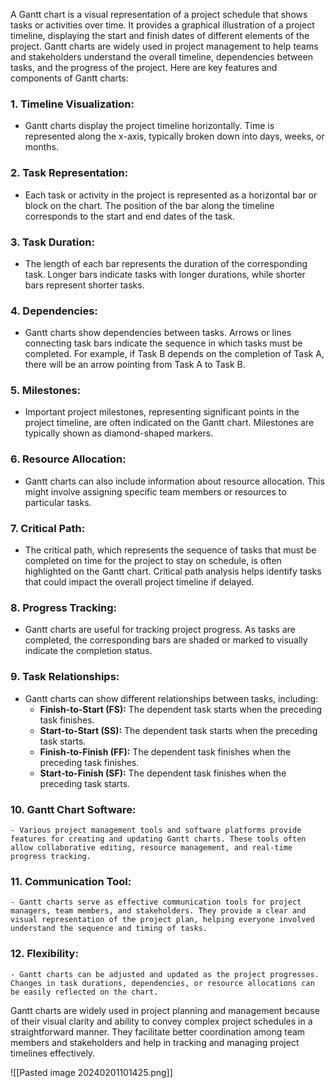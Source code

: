 A Gantt chart is a visual representation of a project schedule that shows tasks or activities over time. It provides a graphical illustration of a project timeline, displaying the start and finish dates of different elements of the project. Gantt charts are widely used in project management to help teams and stakeholders understand the overall timeline, dependencies between tasks, and the progress of the project. Here are key features and components of Gantt charts:

### 1. **Timeline Visualization:**
   - Gantt charts display the project timeline horizontally. Time is represented along the x-axis, typically broken down into days, weeks, or months.

### 2. **Task Representation:**
   - Each task or activity in the project is represented as a horizontal bar or block on the chart. The position of the bar along the timeline corresponds to the start and end dates of the task.

### 3. **Task Duration:**
   - The length of each bar represents the duration of the corresponding task. Longer bars indicate tasks with longer durations, while shorter bars represent shorter tasks.

### 4. **Dependencies:**
   - Gantt charts show dependencies between tasks. Arrows or lines connecting task bars indicate the sequence in which tasks must be completed. For example, if Task B depends on the completion of Task A, there will be an arrow pointing from Task A to Task B.

### 5. **Milestones:**
   - Important project milestones, representing significant points in the project timeline, are often indicated on the Gantt chart. Milestones are typically shown as diamond-shaped markers.

### 6. **Resource Allocation:**
   - Gantt charts can also include information about resource allocation. This might involve assigning specific team members or resources to particular tasks.

### 7. **Critical Path:**
   - The critical path, which represents the sequence of tasks that must be completed on time for the project to stay on schedule, is often highlighted on the Gantt chart. Critical path analysis helps identify tasks that could impact the overall project timeline if delayed.

### 8. **Progress Tracking:**
   - Gantt charts are useful for tracking project progress. As tasks are completed, the corresponding bars are shaded or marked to visually indicate the completion status.

### 9. **Task Relationships:**
   - Gantt charts can show different relationships between tasks, including:
     - **Finish-to-Start (FS):** The dependent task starts when the preceding task finishes.
     - **Start-to-Start (SS):** The dependent task starts when the preceding task starts.
     - **Finish-to-Finish (FF):** The dependent task finishes when the preceding task finishes.
     - **Start-to-Finish (SF):** The dependent task finishes when the preceding task starts.

### 10. **Gantt Chart Software:**
    - Various project management tools and software platforms provide features for creating and updating Gantt charts. These tools often allow collaborative editing, resource management, and real-time progress tracking.

### 11. **Communication Tool:**
    - Gantt charts serve as effective communication tools for project managers, team members, and stakeholders. They provide a clear and visual representation of the project plan, helping everyone involved understand the sequence and timing of tasks.

### 12. **Flexibility:**
    - Gantt charts can be adjusted and updated as the project progresses. Changes in task durations, dependencies, or resource allocations can be easily reflected on the chart.

Gantt charts are widely used in project planning and management because of their visual clarity and ability to convey complex project schedules in a straightforward manner. They facilitate better coordination among team members and stakeholders and help in tracking and managing project timelines effectively.

![[Pasted image 20240201101425.png]]

